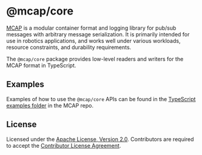 # @mcap/core

[MCAP](https://github.com/foxglove/mcap) is a modular container format and logging library for pub/sub messages with arbitrary message serialization. It is primarily intended for use in robotics applications, and works well under various workloads, resource constraints, and durability requirements.

The `@mcap/core` package provides low-level readers and writers for the MCAP format in TypeScript.

## Examples

Examples of how to use the `@mcap/core` APIs can be found in the [TypeScript examples folder](https://github.com/foxglove/mcap/tree/main/typescript/examples) in the MCAP repo.

## License

Licensed under the [Apache License, Version 2.0](https://github.com/foxglove/mcap/blob/main/LICENSE). Contributors are required to accept the [Contributor License Agreement](https://github.com/foxglove/cla).

